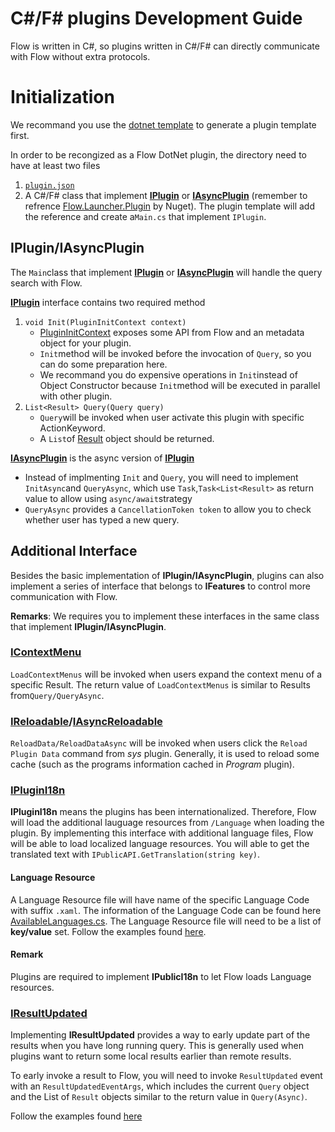 # C#/F# plugins Development Guide

Flow is written in C#, so plugins written in C#/F# can directly communicate with Flow without extra protocols.

# Initialization

We recommand you use the [dotnet template](https://github.com/Flow-Launcher/dotnet-template) to generate a plugin template first.

In order to be recongized as a Flow DotNet plugin, the directory need to have at least two files
1. [`plugin.json`](/plugin.json.md)
2. A C#/F# class that implement **[IPlugin](Flow.Launcher.Plugin/flow.launcher.plugin.iplugin.md)** or **[IAsyncPlugin](Flow.Launcher.Plugin/flow.launcher.plugin.iasyncplugin.md)** (remember to refrence [Flow.Launcher.Plugin](https://www.nuget.org/packages/Flow.Launcher.Plugin/) by Nuget). The plugin template will add the reference and create  a`Main.cs` that implement `IPlugin`.

## IPlugin/IAsyncPlugin

The `Main`class that implement **[IPlugin](Flow.Launcher.Plugin/flow.launcher.plugin.iplugin.md)** or **[IAsyncPlugin](Flow.Launcher.Plugin/flow.launcher.plugin.iasyncplugin.md)** will handle the query search with Flow.

**[IPlugin](Flow.Launcher.Plugin/flow.launcher.plugin.iplugin.md)** interface contains two required method
1. `void Init(PluginInitContext context)`
    - [PluginInitContext](https://github.com/Flow-Launcher/Flow.Launcher/blob/master/Flow.Launcher.Plugin/PluginInitContext.cs) exposes some API from Flow and an metadata object for your plugin. 
    - `Init`method will be invoked before the invocation of `Query`, so you can do some preparation here. 
    - We recommand you do expensive operations in `Init`instead of Object Constructor because `Init`method will be executed in parallel with other plugin.
2. `List<Result> Query(Query query)`
    - `Query`will be invoked when user activate this plugin with specific ActionKeyword.
    - A `List`of [Result](/Flow.Launcher.Plugin/flow.launcher.plugin.result.md) object should be returned.
 
 **[IAsyncPlugin](Flow.Launcher.Plugin/flow.launcher.plugin.iasyncplugin.md)** is the async version of **[IPlugin](Flow.Launcher.Plugin/flow.launcher.plugin.iplugin.md)**
 - Instead of implmenting `Init` and `Query`, you will need to implement `InitAsync`and `QueryAsync`, which use `Task`,`Task<List<Result>` as return value to allow  using `async/await`strategy
 - `QueryAsync` provides a `CancellationToken token` to allow you to check whether user has typed a new query.
 
## Additional Interface

Besides the basic implementation of **IPlugin/IAsyncPlugin**, plugins can also implement a series of interface that belongs to **IFeatures** to control more communication with Flow. 

**Remarks**: We requires you to implement these interfaces in the same class that implement **IPlugin/IAsyncPlugin**.

### [IContextMenu](Flow.Launcher.Plugin/flow.launcher.plugin.icontextmenu.md)

`LoadContextMenus` will be invoked when users expand the context menu of a specific Result. 
The return value of `LoadContextMenus` is similar to Results from`Query/QueryAsync`.

### [IReloadable](Flow.Launcher.Plugin/flow.launcher.plugin.ireloadable.md)/[IAsyncReloadable](Flow.Launcher.Plugin/flow.launcher.plugin.iasyncreloadable.md)

`ReloadData/ReloadDataAsync` will be invoked when users click the `Reload Plugin Data` command from _sys_ plugin. Generally, it is used to reload some cache (such as the programs information cached in _Program_ plugin).

### [IPluginI18n](/Flow.Launcher.Plugin/flow.launcher.plugin.iplugini18n.md)

**IPluginI18n** means the plugins has been internationalized. Therefore, Flow will load the additional lauguage resources from `/Language` when loading the plugin.
By implementing this interface with additional language files, Flow will be able to load localized language resources. You will able to get the translated text with `IPublicAPI.GetTranslation(string key)`.

#### Language Resource

A Language Resource file will have name of the specific Language Code with suffix `.xaml`. The information of the Language Code can be found here [AvailableLanguages.cs](https://github.com/Flow-Launcher/Flow.Launcher/blob/dev/Flow.Launcher.Core/Resource/AvailableLanguages.cs).
The Language Resource file will need to be a list of **key/value** set. Follow the examples found [here](https://github.com/Flow-Launcher/Flow.Launcher/blob/dev/Flow.Launcher/Languages/en.xaml).

#### Remark

Plugins are required to implement **IPublicI18n** to let Flow loads Language resources.

### [IResultUpdated](Flow.Launcher.Plugin/flow.launcher.plugin.iresultupdated.md)


Implementing **IResultUpdated** provides a way to early update part of the results when you have long running query. This is generally used when plugins want to return some local results earlier than remote results.

To early invoke a result to Flow, you will need to invoke `ResultUpdated` event with an `ResultUpdatedEventArgs`, which includes the current `Query` object and the List of `Result` objects similar to the return value in `Query(Async)`.

Follow the examples found [here](https://github.com/Flow-Launcher/plugin-samples/tree/master/HelloWorldCSharp) 
